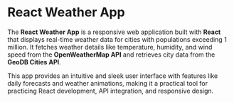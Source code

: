 # React Weather App

The **React Weather App** is a responsive web application built with **React** that displays real-time weather data for cities with populations exceeding 1 million. It fetches weather details like temperature, humidity, and wind speed from the **OpenWeatherMap API** and retrieves city data from the **GeoDB Cities API**. 

This app provides an intuitive and sleek user interface with features like daily forecasts and weather animations, making it a practical tool for practicing React development, API integration, and responsive design.


